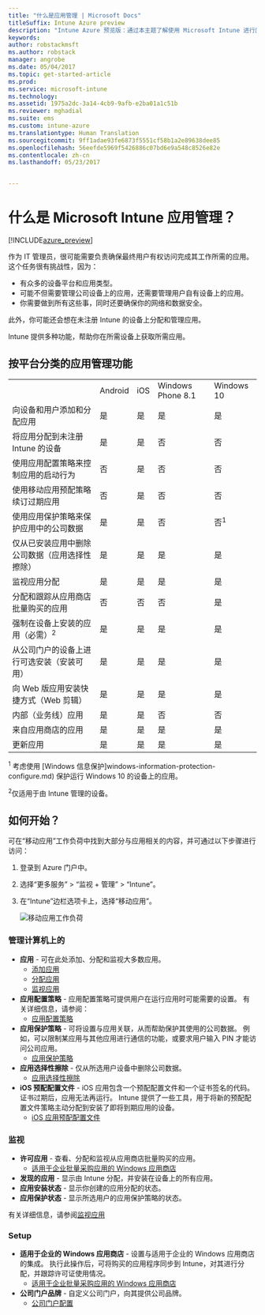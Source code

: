 ```yaml
---
title: "什么是应用管理 | Microsoft Docs"
titleSuffix: Intune Azure preview
description: "Intune Azure 预览版：通过本主题了解使用 Microsoft Intune 进行应用管理的基础知识"
keywords: 
author: robstackmsft
ms.author: robstack
manager: angrobe
ms.date: 05/04/2017
ms.topic: get-started-article
ms.prod: 
ms.service: microsoft-intune
ms.technology: 
ms.assetid: 1975a2dc-3a14-4cb9-9afb-e2ba01a1c51b
ms.reviewer: mghadial
ms.suite: ems
ms.custom: intune-azure
ms.translationtype: Human Translation
ms.sourcegitcommit: 9ff1adae93fe6873f5551cf58b1a2e89638dee85
ms.openlocfilehash: 56eefde5969f5426886c07bd6e9a548c8526e82e
ms.contentlocale: zh-cn
ms.lasthandoff: 05/23/2017


---
```


# <a name="what-is-microsoft-intune-app-management"></a>什么是 Microsoft Intune 应用管理？


[!INCLUDE[azure_preview](./includes/azure_preview.md)]


作为 IT 管理员，很可能需要负责确保最终用户有权访问完成其工作所需的应用。 这个任务很有挑战性，因为：
- 有众多的设备平台和应用类型。
- 可能不但需要管理公司设备上的应用，还需要管理用户自有设备上的应用。
- 你需要做到所有这些事，同时还要确保你的网络和数据安全。 

此外，你可能还会想在未注册 Intune 的设备上分配和管理应用。

Intune 提供多种功能，帮助你在所需设备上获取所需应用。

## <a name="app-management-capabilities-by-platform"></a>按平台分类的应用管理功能

||||||
|-|-|-|-|-|
|&nbsp; |Android|iOS|Windows Phone 8.1|Windows 10|
|向设备和用户添加和分配应用|是|是|是|是|
|将应用分配到未注册 Intune 的设备|是|是|否|否|
|使用应用配置策略来控制应用的启动行为|否|是|否|否|
|使用移动应用预配策略续订过期应用|否|是|否|否|
|使用应用保护策略来保护应用中的公司数据|是|是|否|否<sup>1</sup>|
|仅从已安装应用中删除公司数据（应用选择性擦除）|是|是|是|是|
|监视应用分配|是|是|是|是|
|分配和跟踪从应用商店批量购买的应用|否|否|否|是|
|强制在设备上安装的应用（必需）<sup>2</sup>|是|是|是|是|
|从公司门户的设备上进行可选安装（安装可用）|是|是|是|是|
|向 Web 版应用安装快捷方式（Web 剪辑）|是|是|是|是|
|内部（业务线）应用|是|是|否|否|
|来自应用商店的应用|是|是|是|是|
|更新应用|是|是|是|是|

<sup>1</sup> 考虑使用 [Windows 信息保护]windows-information-protection-configure.md) 保护运行 Windows 10 的设备上的应用。

<sup>2</sup>仅适用于由 Intune 管理的设备。


## <a name="how-to-get-started"></a>如何开始？

可在“移动应用”工作负荷中找到大部分与应用相关的内容，并可通过以下步骤进行访问：

1. 登录到 Azure 门户中。
2. 选择“更多服务” > “监视 + 管理” > “Intune”。
3. 在“Intune”边栏选项卡上，选择“移动应用”。

    ![移动应用工作负荷](./media/apps-workload.png)

### <a name="manage"></a>管理计算机上的
- **应用** - 可在此处添加、分配和监视大多数应用。 
    - [添加应用](apps-add.md)
    - [分配应用](apps-deploy.md)
    - [监视应用](apps-monitor.md)
- **应用配置策略** - 应用配置策略可提供用户在运行应用时可能需要的设置。 有关详细信息，请参阅：
    - [应用配置策略](app-configuration-policies.md)
- **应用保护策略** - 可将设置与应用关联，从而帮助保护其使用的公司数据。 例如，可以限制某应用与其他应用进行通信的功能，或要求用户输入 PIN 才能访问公司应用。
    - [应用保护策略](app-protection-policies.md)
- **应用选择性擦除** - 仅从所选用户设备中删除公司数据。
    - [应用选择性擦除](apps-selective-wipe.md)
- **iOS 预配配置文件** - iOS 应用包含一个预配配置文件和一个证书签名的代码。 证书过期后，应用无法再运行。 Intune 提供了一些工具，用于将新的预配配置文件策略主动分配到安装了即将到期应用的设备。
    - [iOS 应用预配配置文件](app-provisioning-profile-ios.md)

### <a name="monitor"></a>监视
- **许可应用** - 查看、分配和监视从应用商店批量购买的应用。
    - [适用于企业批量采购应用的 Windows 应用商店](windows-store-for-business.md)
- **发现的应用** - 显示由 Intune 分配，并安装在设备上的所有应用。
- **应用安装状态** - 显示你创建的应用分配的状态。
- **应用保护状态** - 显示所选用户的应用保护策略的状态。

有关详细信息，请参阅[监视应用](apps-monitor.md)

### <a name="setup"></a>Setup
<!--- **iOS VPP Tokens**
    - [iOS volume-purchased apps](vpp-apps-ios.md) --->
- **适用于企业的 Windows 应用商店** - 设置与适用于企业的 Windows 应用商店的集成。 执行此操作后，可将购买的应用程序同步到 Intune，对其进行分配，并跟踪许可证使用情况。 
    - [适用于企业批量采购应用的 Windows 应用商店](windows-store-for-business.md)
- **公司门户品牌** - 自定义公司门户，向其提供公司品牌。 
    - [公司门户配置](company-portal-app.md)

